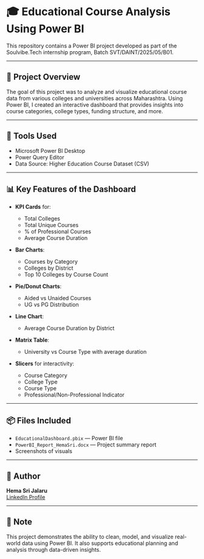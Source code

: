 # 🎓 Educational Course Analysis Using Power BI

This repository contains a Power BI project developed as part of the Soulvibe.Tech internship program, Batch SVT/DAINT/2025/05/B01.

---

## 📁 Project Overview

The goal of this project was to analyze and visualize educational course data from various colleges and universities across Maharashtra. Using Power BI, I created an interactive dashboard that provides insights into course categories, college types, funding structure, and more.

---

## 🔧 Tools Used
- Microsoft Power BI Desktop
- Power Query Editor
- Data Source: Higher Education Course Dataset (CSV)

---

## 📊 Key Features of the Dashboard

- **KPI Cards** for:
  - Total Colleges
  - Total Unique Courses
  - % of Professional Courses
  - Average Course Duration

- **Bar Charts**:
  - Courses by Category
  - Colleges by District
  - Top 10 Colleges by Course Count

- **Pie/Donut Charts**:
  - Aided vs Unaided Courses
  - UG vs PG Distribution

- **Line Chart**:  
  - Average Course Duration by District

- **Matrix Table**:
  - University vs Course Type with average duration

- **Slicers** for interactivity:
  - Course Category
  - College Type
  - Course Type
  - Professional/Non-Professional Indicator

---

## 📦 Files Included
- `EducationalDashboard.pbix` — Power BI file
- `PowerBI_Report_HemaSri.docx` — Project summary report
- Screenshots of visuals

---

## 🧾 Author
**Hema Sri Jalaru**  
[LinkedIn Profile](https://www.linkedin.com/in/hemasri-jalaru)

---

## 📌 Note
This project demonstrates the ability to clean, model, and visualize real-world data using Power BI. It also supports educational planning and analysis through data-driven insights.

